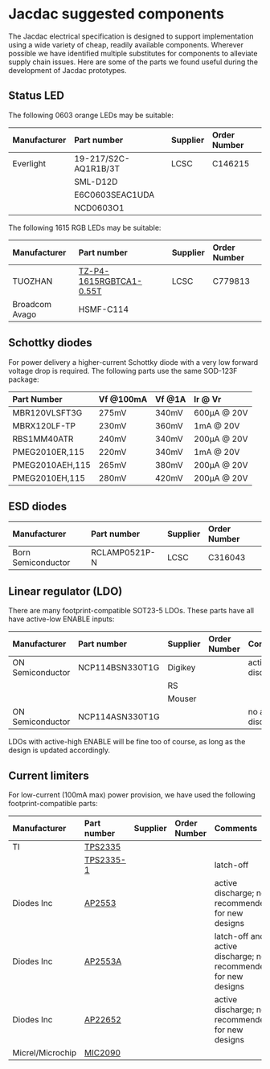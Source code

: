 # Jacdac suggested components

The Jacdac electrical specification is designed to support implementation using a wide variety of cheap, readily available components. Wherever possible we have identified multiple substitutes for components to alleviate supply chain issues. Here are some of the parts we found useful during the development of Jacdac prototypes.

## Status LED

The following 0603 orange LEDs may be suitable:

| Manufacturer | Part number | Supplier | Order Number |
| :-- | :-- | :-- | :-- |
| Everlight | 19-217/S2C-AQ1R1B/3T | LCSC | C146215 |
| | SML-D12D | | |
| | E6C0603SEAC1UDA | | |
| | NCD0603O1 | | |

The following 1615 RGB LEDs may be suitable:

| Manufacturer | Part number | Supplier | Order Number |
| :-- | :-- | :-- | :-- |
| TUOZHAN | [TZ-P4-1615RGBTCA1-0.55T](https://datasheet.lcsc.com/szlcsc/2009041238_TUOZHAN-TZ-P4-1615RGBTCA1-0-55T_C779813.pdf) | LCSC | C779813 |
| Broadcom Avago | HSMF-C114 | | | 

## Schottky diodes

For power delivery a higher-current Schottky diode with a very low forward voltage drop is required. The following parts use the same SOD-123F package:

| Part Number | Vf @100mA | Vf @1A | Ir @ Vr |
| :-- | :-- | :-- | :-- | 
| MBR120VLSFT3G | 275mV | 340mV | 600µA @ 20V |
| MBRX120LF-TP | 230mV | 360mV | 1mA @ 20V |
| RBS1MM40ATR | 240mV | 340mV | 200µA @ 20V |
| PMEG2010ER,115 | 220mV | 340mV | 1mA @ 20V |
| PMEG2010AEH,115 | 265mV | 380mV | 200µA @ 20V |
| PMEG2010EH,115 | 280mV | 420mV | 200µA @ 20V |

## ESD diodes

| Manufacturer | Part number | Supplier | Order Number |
| :-- | :-- | :-- | :-- | 
| Born Semiconductor | RCLAMP0521P-N | LCSC | C316043 |

## Linear regulator (LDO)

There are many footprint-compatible SOT23-5 LDOs. These parts have all have active-low ENABLE inputs:

| Manufacturer | Part number | Supplier | Order Number | Comments |
| :-- | :-- | :-- | :-- | :-- |
| ON Semiconductor | NCP114BSN330T1G | Digikey | | active discharge |
| | | RS | | |
| | | Mouser | | |
| ON Semiconductor | NCP114ASN330T1G | | | no active discharge |

LDOs with active-high ENABLE will be fine too of course, as long as the design is updated accordingly.

## Current limiters 

For low-current (100mA max) power provision, we have used the following footprint-compatible parts:

| Manufacturer | Part number | Supplier | Order Number | Comments |
| :-- | :-- | :-- | :-- | :-- |
| TI | [TPS2335](https://www.ti.com/lit/ds/symlink/tps2553.pdf) |  | |  |
|  | [TPS2335-1](https://www.ti.com/lit/ds/symlink/tps2553.pdf) |  | | latch-off |
| Diodes Inc | [AP2553](https://www.diodes.com/assets/Datasheets/products_inactive_data/AP255x.pdf) |  | | active discharge; not recommended for new designs |
| Diodes Inc | [AP2553A](https://www.diodes.com/assets/Datasheets/products_inactive_data/AP255x.pdf) |  | | latch-off and active discharge; not recommended for new designs |
| Diodes Inc | [AP22652](https://www.diodes.com/assets/Datasheets/AP22652_53_52A_53A.pdf) |  | | active discharge; not recommended for new designs |
| Micrel/Microchip | [MIC2090](https://ww1.microchip.com/downloads/aemDocuments/documents/OTH/ProductDocuments/DataSheets/MIC2090_1.pdf) | | |
